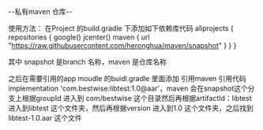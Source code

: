 --私有maven 仓库--

使用方法：
在Project 的build.gradle 下添加如下依赖库代码
allprojects {
    repositories {
        google()
        jcenter()
        maven {
            url "https://raw.githubusercontent.com/heronghua/maven/snapshot"
        }
    }
}

其中 snapshot 是branch 名称，maven 是仓库名称

之后在需要引用的app moudle 的buidl.gradle 里面添加 引用maven 引用代码
implementation 'com.bestwise:libtest:1.0@aar'，maven 会在snapshot这个分支上根据groupId 进入到 com/bestwise 这个目录然后再根据artifactId：libtest 进入到libtest 这个文件夹，然后再根据version 进入到1.0 这个文件夹，之后找到 libtest-1.0.aar 这个文件
